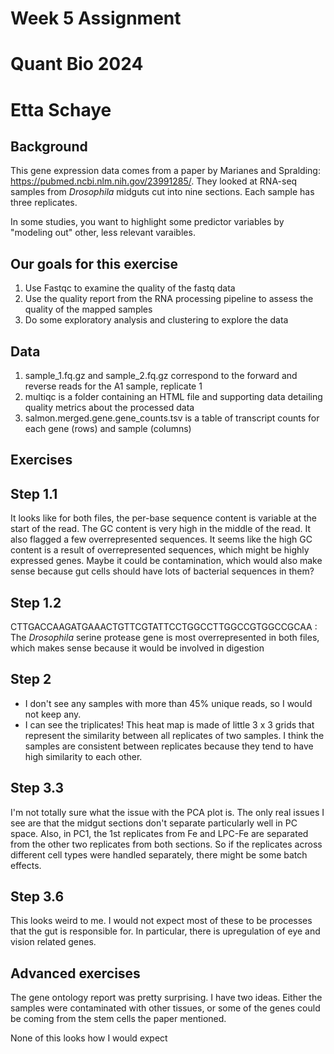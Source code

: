 # Week 5 Assignment 
# Quant Bio 2024 
# Etta Schaye

## Background
This gene expression data comes from a paper by Marianes and Spralding: https://pubmed.ncbi.nlm.nih.gov/23991285/. They looked at RNA-seq samples from *Drosophila* midguts cut into nine sections. Each sample has three replicates.  

In some studies, you want to highlight some predictor variables by "modeling out" other, less relevant varaibles. 

## Our goals for this exercise
1. Use Fastqc to examine the quality of the fastq data 
2. Use the quality report from the RNA processing pipeline to assess the quality of the mapped samples 
3. Do some exploratory analysis and clustering to explore the data

## Data
1. sample_1.fq.gz and sample_2.fq.gz correspond to the forward and reverse reads for the A1 sample, replicate 1
2. multiqc is a folder containing an HTML file and supporting data detailing quality metrics about the processed data
3. salmon.merged.gene.gene_counts.tsv is a table of transcript counts for each gene (rows) and sample (columns)

## Exercises 

##  Step 1.1 ##
It looks like for both files, the per-base sequence content is variable at the start of the read. The GC content is very high in the middle of the read. It also flagged a few overrepresented sequences. It seems like the high GC content is a result of overrepresented sequences, which might be highly expressed genes. Maybe it could be contamination, which would also make sense because gut cells should have lots of bacterial sequences in them?
##  Step 1.2 ##
CTTGACCAAGATGAAACTGTTCGTATTCCTGGCCTTGGCCGTGGCCGCAA : The *Drosophila* serine protease gene is most overrepresented in both files, which makes sense because it would be involved in digestion 

##  Step 2 ##
- I don't see any samples with more than 45% unique reads, so I would not keep any. 
- I can see the triplicates! This heat map is made of little 3 x 3 grids that represent the similarity between all replicates of two samples. I think the samples are consistent between replicates because they tend to have high similarity to each other.

##  Step 3.3 ##
I'm not totally sure what the issue with the PCA plot is. The only real issues I see are that the midgut sections don't separate particularly well in PC space. Also, in PC1, the 1st replicates from Fe and LPC-Fe are separated from the other two replicates from both sections. So if the replicates across different cell types were handled separately, there might be some batch effects. 

##  Step 3.6 ##
This looks weird to me. I would not expect most of these to be processes that the gut is responsible for. In particular, there is upregulation of eye and vision related genes. 

## Advanced exercises ##
The gene ontology report was pretty surprising. I have two ideas. Either the samples were contaminated with other tissues, or some of the genes could be coming from the stem cells the paper mentioned. 

None of this looks how I would expect